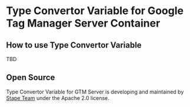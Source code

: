 # Type Convertor Variable for Google Tag Manager Server Container

## How to use Type Convertor Variable

TBD

## Open Source

Type Convertor Variable for GTM Server is developing and maintained by [Stape Team](https://stape.io/) under the Apache 2.0 license.
